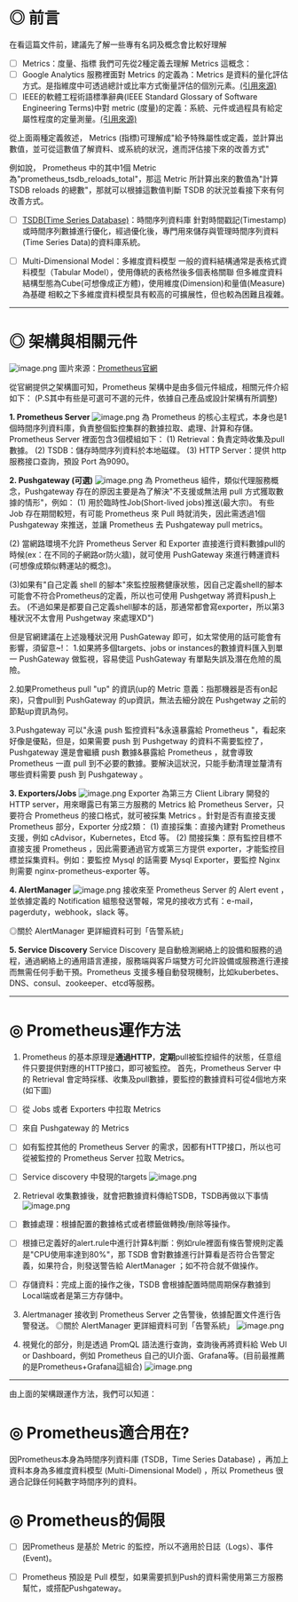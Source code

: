 # ◎ 前言
在看這篇文件前，建議先了解一些專有名詞及概念會比較好理解

- [ ] Metrics：度量、指標
我們可先從2種定義去理解 Metrics 這概念：
- [ ] Google Analytics 服務裡面對 Metrics 的定義為：Metrics 是資料的量化評估方式。是指維度中可透過總計或比率方式衡量評估的個別元素。[(引用來源)](https://support.google.com/analytics/answer/6086087?hl=zh-Hant&ref_topic=6083659)
- [ ] IEEE的軟體工程術語標準辭典(IEEE Standard Glossary of Software Engineering Terms)中對 metric (度量)的定義：系統、元件或過程具有給定屬性程度的定量測量。[(引用來源)](http://www.mit.jyu.fi/ope/kurssit/TIES462/Materiaalit/IEEE_SoftwareEngGlossary.pdf)

從上面兩種定義敘述， Metrics (指標)可理解成"給予特殊屬性或定義，並計算出數值，並可從這數值了解資料、或系統的狀況，進而評估接下來的改善方式"

例如說， Prometheus 中的其中1個 Metric 為"prometheus_tsdb_reloads_total"，那這 Metric 所計算出來的數值為"計算 TSDB reloads 的總數"，那就可以根據這數值判斷 TSDB 的狀況並看接下來有何改善方式。




- [ ] [TSDB(Time Series Database)](https://en.wikipedia.org/wiki/Time_series_database)：時間序列資料庫
針對時間戳記(Timestamp)或時間序列數據進行優化，經過優化後，專門用來儲存與管理時間序列資料(Time Series Data)的資料庫系統。

- [ ] Multi-Dimensional Model：多維度資料模型
一般的資料結構通常是表格式資料模型（Tabular Model），使用傳統的表格然後多個表格關聯
但多維度資料結構型態為Cube(可想像成正方體)，使用維度(Dimension)和量值(Measure)為基礎
相較之下多維度資料模型具有較高的可擴展性，但也較為困難且複雜。

---


# ◎ 架構與相關元件
![image.png](/.attachments/image-19eba535-8d5b-4fcb-a6cc-fa6bfb40d11a.png)
圖片來源：[Prometheus官網](https://prometheus.io/docs/introduction/overview/)

從官網提供之架構圖可知，Prometheus 架構中是由多個元件組成，相關元件介紹如下：
(P.S其中有些是可選可不選的元件，依據自己產品或設計架構有所調整)

**1. Prometheus Server**
![image.png](/.attachments/image-2f7b0c23-bc8e-4982-b200-44f928296dda.png)
為 Prometheus 的核心主程式，本身也是1個時間序列資料庫，負責整個監控集群的數據拉取、處理、計算和存儲。
Prometheus Server 裡面包含3個模組如下：
(1) Retrieval：負責定時收集及pull數據。
(2) TSDB：儲存時間序列資料於本地磁碟。
(3) HTTP Server：提供 http 服務接口查詢，預設 Port 為9090。






**2. Pushgateway (可選)**
![image.png](/.attachments/image-69991ab3-3588-4bf9-9353-6ab344b11451.png)
為 Prometheus 組件，類似代理服務概念，Pushgateway 存在的原因主要是為了解決"不支援或無法用 pull 方式獲取數據的情形"，例如：
(1) 用於臨時性Job(Short-lived jobs)推送(最大宗)。
有些 Job 存在期間較短，有可能 Prometheus 來 Pull 時就消失，因此需透過1個 Pushgateway 來推送，並讓 Prometheus 去 Pushgateway pull metrics。

(2) 當網路環境不允許 Prometheus Server 和 Exporter 直接進行資料數據pull的時候(ex：在不同的子網路or防火牆)，就可使用 PushGateway 來進行轉運資料(可想像成類似轉運站的概念)。

(3)如果有"自己定義 shell 的腳本"來監控服務健康狀態，因自己定義shell的腳本可能會不符合Prometheus的定義，所以也可使用 Pushgetway 將資料push上去。
(不過如果是都要自己定義shell腳本的話，那通常都會寫exporter，所以第3種狀況不太會用 Pushgetway 來處理XD")

但是官網建議在上述幾種狀況用 PushGateway 即可，如太常使用的話可能會有影響，須留意~!：
1.如果將多個targets、jobs or instances的數據資料匯入到單一 PushGateway 做監視，容易使這 PushGateway 有單點失誤及潛在危險的風險。

2.如果Prometheus pull "up" 的資訊(up的 Metric 意義：指那機器是否有on起來)，只會pull到 PushGateway 的up資訊，無法去細分說在 Pushgetway 之前的節點up資訊為何。

3.Pushgateway 可以"永遠 push 監控資料"&永遠暴露給 Prometheus "，看起來好像是優點，但是，如果需要 push 到 Pushgetway 的資料不需要監控了， Pushgateway 還是會繼續 push 數據&暴露給 Prometheus ，就會導致 Prometheus 一直 pull 到不必要的數據。要解決這狀況，只能手動清理並釐清有哪些資料需要 push 到 Pushgateway 。






**3. Exporters/Jobs**
![image.png](/.attachments/image-b76482ac-e8bd-4120-8852-d5cba68d4e57.png)
Exporter 為第三方 Client Library 開發的 HTTP server，用來曝露已有第三方服務的 Metrics 給 Prometheus Server，只要符合 Prometheus 的接口格式，就可被採集 Metrics 。針對是否有直接支援 Prometheus 部分，Exporter 分成2類：
(1) 直接採集：直接內建對 Prometheus 支援，例如 cAdvisor，Kubernetes，Etcd 等。
(2) 間接採集：原有監控目標不直接支援 Prometheus ，因此需要通過官方或第三方提供 exporter，才能監控目標並採集資料。例如：要監控 Mysql 的話需要 Mysql Exporter，要監控 Nginx 則需要 nginx-prometheus-exporter 等。





**4. AlertManager**
![image.png](/.attachments/image-721237a5-1159-46c0-91df-c97391bbb6ad.png)
接收來至 Prometheus Server 的 Alert event ，並依據定義的 Notification 組態發送警報，常見的接收方式有：e-mail，pagerduty，webhook，slack 等。

◎關於 AlertManager 更詳細資料可到「告警系統」




**5. Service Discovery**
Service Discovery 是自動檢測網絡上的設備和服務的過程，通過網絡上的通用語言連接，服務端與客戶端雙方可允許設備或服務進行連接而無需任何手動干預。Prometheus 支援多種自動發現機制，比如kuberbetes、DNS、consul、zookeeper、etcd等服務。





---
# ◎ Prometheus運作方法
1. Prometheus 的基本原理是**通過HTTP**，**定期**pull被監控組件的狀態，任意组件只要提供對應的HTTP接口，即可被監控。
首先，Prometheus Server 中的 Retrieval 會定時採樣、收集及pull數據，要監控的數據資料可從4個地方來(如下圖)
- [ ] 從 Jobs 或者 Exporters 中拉取 Metrics
- [ ] 來自 Pushgateway 的 Metrics
- [ ] 如有監控其他的 Prometheus Server 的需求，因都有HTTP接口，所以也可從被監控的 Prometheus Server 拉取 Metrics。
- [ ] Service discovery 中發現的targets
![image.png](/.attachments/image-bec00276-5d49-4ff2-b325-f7301324ee21.png)





2. Retrieval 收集數據後，就會把數據資料傳給TSDB，TSDB再做以下事情
![image.png](/.attachments/image-944cf4df-b993-4c56-b75e-25db44721f09.png)
- [ ] 數據處理：根據配置的數據格式或者標籤做轉換/刪除等操作。
- [ ] 根據已定義好的alert.rule中進行計算&判斷：例如rule裡面有條告警規則定義是"CPU使用率達到80%"，那 TSDB 會對數據進行計算看是否符合告警定義，如果符合，則發送警告給 AlertManager ；如不符合就不做操作。
- [ ] 存儲資料：完成上面的操作之後，TSDB 會根據配置時間周期保存數據到Local端或者是第三方存儲中。





3. Alertmanager 接收到 Prometheus Server 之告警後，依據配置文件進行告警發送。
◎關於 AlertManager 更詳細資料可到「告警系統」
![image.png](/.attachments/image-38009904-ff3c-461a-a902-243e7dd58538.png)





4. 視覺化的部分，則是透過 PromQL 語法進行查詢，查詢後再將資料給 Web UI or Dashboard，例如 Prometheus 自己的UI介面、Grafana等。(目前最推薦的是Prometheus+Grafana這組合)
![image.png](/.attachments/image-3077f114-149b-4824-a447-fe7c317b813f.png)


---
由上面的架構跟運作方法，我們可以知道：


# ◎ Prometheus適合用在?
因Prometheus本身為時間序列資料庫 (TSDB，Time Series Database) ，再加上資料本身為多維度資料模型 (Multi-Dimensional Model) ，所以 Prometheus 很適合記錄任何純數字時間序列的資料。


# ◎ Prometheus的侷限
- [ ] 因Prometheus 是基於 Metric 的監控，所以不適用於日誌（Logs）、事件(Event)。
- [ ] Prometheus 預設是 Pull 模型，如果需要抓到Push的資料需使用第三方服務幫忙，或搭配Pushgateway。







